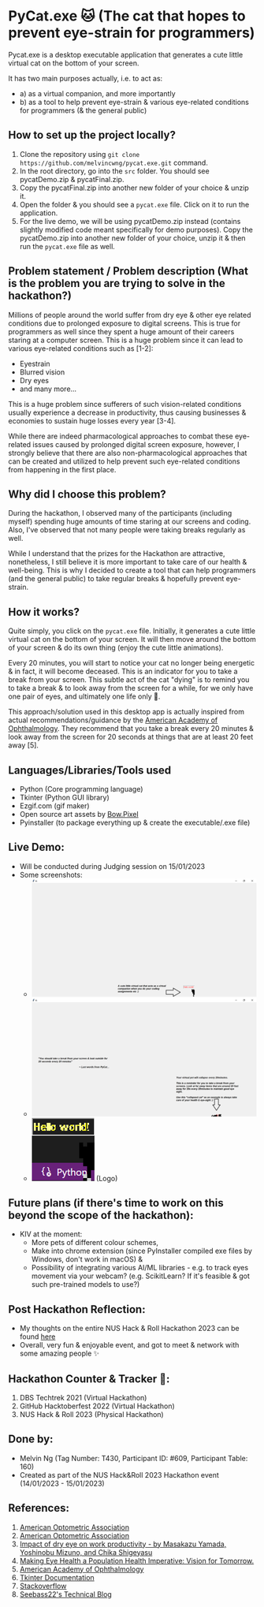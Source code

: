 # PyCat.exe 🐱 (The cat that hopes to prevent eye-strain for programmers)

Pycat.exe is a desktop executable application that generates a cute little virtual cat on the bottom of your screen.

It has two main purposes actually, i.e. to act as:

- a) as a virtual companion, and more importantly
- b) as a tool to help prevent eye-strain & various eye-related conditions for programmers (& the general public)

## How to set up the project locally?

1. Clone the repository using `git clone https://github.com/melvincwng/pycat.exe.git` command.
2. In the root directory, go into the `src` folder. You should see pycatDemo.zip & pycatFinal.zip.
3. Copy the pycatFinal.zip into another new folder of your choice & unzip it.
4. Open the folder & you should see a `pycat.exe` file. Click on it to run the application.
5. For the live demo, we will be using pycatDemo.zip instead (contains slightly modified code meant specifically for demo purposes). Copy the pycatDemo.zip into another new folder of your choice, unzip it & then run the `pycat.exe` file as well.

## Problem statement / Problem description (What is the problem you are trying to solve in the hackathon?)

Millions of people around the world suffer from dry eye & other eye related conditions due to prolonged exposure to digital screens. This is true for programmers as well since they spent a huge amount of their careers staring at a computer screen. This is a huge problem since it can lead to various eye-related conditions such as [1-2]:

- Eyestrain
- Blurred vision
- Dry eyes
- and many more...

This is a huge problem since sufferers of such vision-related conditions usually experience a decrease in productivity, thus causing businesses & economies to sustain huge losses every year [3-4].

While there are indeed pharmacological approaches to combat these eye-related issues caused by prolonged digital screen exposure, however, I strongly believe that there are also non-pharmacological approaches that can be created and utilized to help prevent such eye-related conditions from happening in the first place.

## Why did I choose this problem?

During the hackathon, I observed many of the participants (including myself) spending huge amounts of time staring at our screens and coding. Also, I've observed that not many people were taking breaks regularly as well.

While I understand that the prizes for the Hackathon are attractive, nonetheless, I still believe it is more important to take care of our health & well-being. This is why I decided to create a tool that can help programmers (and the general public) to take regular breaks & hopefully prevent eye-strain.

## How it works?

Quite simply, you click on the `pycat.exe` file. Initially, it generates a cute little virtual cat on the bottom of your screen. It will then move around the bottom of your screen & do its own thing (enjoy the cute little animations).

Every 20 minutes, you will start to notice your cat no longer being energetic & in fact, it will become deceased. This is an indicator for you to take a break from your screen. This subtle act of the cat "dying" is to remind you to take a break & to look away from the screen for a while, for we only have one pair of eyes, and ultimately one life only 👀.

This approach/solution used in this desktop app is actually inspired from actual recommendations/guidance by the [American Academy of Ophthalmology](https://www.aao.org/eye-health/tips-prevention/digital-devices-your-eyes). They recommend that you take a break every 20 minutes & look away from the screen for 20 seconds at things that are at least 20 feet away [5].

## Languages/Libraries/Tools used

- Python (Core programming language)
- Tkinter (Python GUI library)
- Ezgif.com (gif maker)
- Open source art assets by [Bow.Pixel](https://bowpixel.itch.io/cat-anim-16x16-black)
- Pyinstaller (to package everything up & create the executable/.exe file)

## Live Demo:

- Will be conducted during Judging session on 15/01/2023
- Some screenshots:
    - <img src="./img/Demo/pyCat1.png" alt="demo-image-1">
    - <img src="./img/Demo/pyCat2.png" alt="demo-image-2">
    - <img src="./img/Demo/pyCatLogo.png" alt="demo-image-3"> (Logo)

## Future plans (if there's time to work on this beyond the scope of the hackathon):

- KIV at the moment:
  - More pets of different colour schemes, 
  - Make into chrome extension (since PyInstaller compiled exe files by Windows, don't work in macOS) &
  - Possibility of integrating various AI/ML libraries - e.g. to track eyes movement via your webcam? (e.g. ScikitLearn? If it's feasible & got such pre-trained models to use?)
  
## Post Hackathon Reflection:
- My thoughts on the entire NUS Hack & Roll Hackathon 2023 can be found [here](https://musubi.vercel.app/admin1/nus-hack-and-roll-2023)
- Overall, very fun & enjoyable event, and got to meet & network with some amazing people ✨

## Hackathon Counter & Tracker 🧮:
1. DBS Techtrek 2021 (Virtual Hackathon)
2. GitHub Hacktoberfest 2022 (Virtual Hackathon)
3. NUS Hack & Roll 2023 (Physical Hackathon)

## Done by:

- Melvin Ng (Tag Number: T430, Participant ID: #609, Participant Table: 160)
- Created as part of the NUS Hack&Roll 2023 Hackathon event (14/01/2023 - 15/01/2023)

## References:

1. [American Optometric Association](https://www.aoa.org/healthy-eyes/eye-and-vision-conditions/computer-vision-syndrome?sso=y)
2. [American Optometric Association](https://www.aoa.org/healthy-eyes/eye-and-vision-conditions/dry-eye?sso=y)
3. [Impact of dry eye on work productivity - by Masakazu Yamada, Yoshinobu Mizuno, and Chika Shigeyasu](https://www.ncbi.nlm.nih.gov/pmc/articles/PMC3471464/)
4. [Making Eye Health a Population Health Imperative: Vision for Tomorrow.](https://www.ncbi.nlm.nih.gov/books/NBK402367/)
5. [American Academy of Ophthalmology](https://www.aao.org/eye-health/tips-prevention/computer-vision-syndrome)
6. [Tkinter Documentation](https://docs.python.org/3/library/tkinter.html)
7. [Stackoverflow](https://stackoverflow.com/)
8. [Seebass22's Technical Blog](https://seebass22.github.io/python-desktop-pet-tutorial/)
